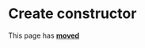 # Create constructor

This page has [**moved**](https://lib-docs.delphidabbler.com/Streams/3/API/TPJHandleIStreamWrapper-Create)